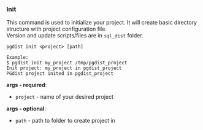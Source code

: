### Init

This command is used to initialize your project. It will create basic directory structure with project configuration file.  
Version and update scripts/files are in `sql_dist` folder.

```
pgdist init <project> [path]

Example:
$ pgdist init my_project /tmp/pgdist_project
Init project: my_project in pgdist_project
PGdist project inited in pgdist_project
```

**args - required**:

- `project` - name of your desired project

**args - optional**:

- `path` - path to folder to create project in

